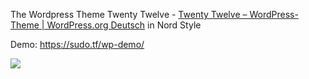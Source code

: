 The Wordpress Theme Twenty Twelve - [Twenty Twelve &#8211; WordPress-Theme &#124; WordPress.org Deutsch](https://de.wordpress.org/themes/twentytwelve/) in Nord Style

Demo: https://sudo.tf/wp-demo/


![](https://wwv.sudo.tf/img/demo.PNG)

